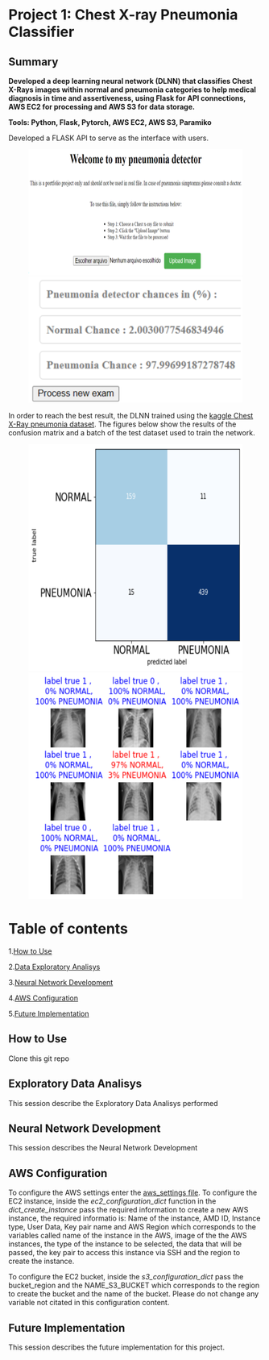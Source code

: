 
# Project 1: Chest X-ray Pneumonia Classifier

## Summary

**Developed a deep learning neural network (DLNN) that classifies Chest X-Rays images within normal and pneumonia categories to help medical diagnosis in time and assertiveness, using Flask for API connections, AWS EC2 for processing and AWS S3 for data storage.**

**Tools: Python, Flask, Pytorch, AWS EC2, AWS S3, Paramiko**

Developed a FLASK API to serve as the interface with users.
<p align="center">
  <img src="images_read_me/flask_api2.PNG" width="425" height="250">
  <img src="images_read_me/result_api2.PNG" width="425" height="250">
</p>
 
In order to reach the best result, the DLNN trained using the [kaggle Chest X-Ray pneumonia dataset](https://www.kaggle.com/datasets/paultimothymooney/chest-xray-pneumonia). The figures below show the results of the confusion matrix and a batch of the test dataset used to train the network.

<p align="center">
  <img src="images_read_me/confusion_matrix4.png" width="425" height="450">
  <img src="images_read_me/batch_result2.png" width="425" height="450">
</p>

# Table of contents
1.[How to Use](#How-to-Use)

2.[Data Exploratory Analisys](#Exploratory-Data-Analisys)

3.[Neural Network Development](#Neural-Network-Development)

4.[AWS Configuration](#AWS-Configuration)


5.[Future Implementation](#Future-Implementation)


## How to Use
Clone this git repo 

## Exploratory Data Analisys
This session describe the Exploratory Data Analisys performed

## Neural Network Development
This session describes the Neural Network Development

## AWS Configuration

  To configure the AWS settings enter the [aws_settings file](aws_files_config/aws_settings.py). To configure the EC2 instance, inside the *ec2_configuration_dict* function in the *dict_create_instance* pass the required information to create a new AWS instance, the required informatio is: Name of the instance, AMD ID, Instance type,  User Data, Key pair name and AWS Region which corresponds to the variables called name of the instance in the AWS, image of the the AWS instances, the type of the instance to be selected, the data that will be passed, the key pair to access this instance via SSH and the region to create the instance.
  
  To configure the EC2 bucket, inside the *s3_configuration_dict* pass the bucket_region and the NAME_S3_BUCKET which corresponds to the region to create the bucket and the name of the bucket. Please do not change any variable not citated in this configuration content. 
  
  
## Future Implementation
This session describes the future implementation for this project.



